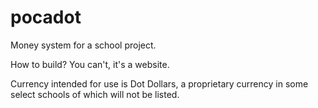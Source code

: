 # pocadot
Money system for a school project.

How to build?
You can't, it's a website.

Currency intended for use is Dot Dollars, 
a proprietary currency in some select schools of which will not be listed.
